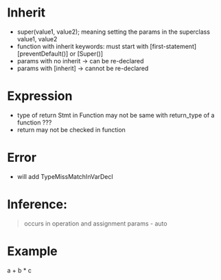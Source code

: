# Inherit
+ super(value1, value2); meaning setting the params in the superclass value1, value2
+ function with inherit keywords: must start with [first-statement][preventDefault()] or [Super()]
+ params with no inherit -> can be re-declared
+ params with [inherit] -> cannot be re-declared

# Expression
+ type of return Stmt in Function may not be same with return_type of a function ???
+ return may not be checked in function
# Error
+ will add TypeMissMatchInVarDecl

# Inference:
> occurs in operation and assignment
params - auto

# Example

a + b * c
